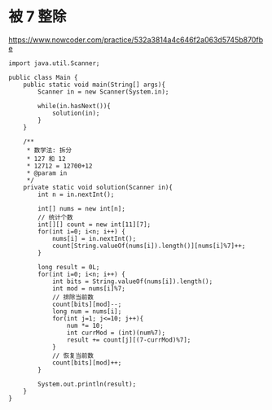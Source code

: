 # 被 7 整除
https://www.nowcoder.com/practice/532a3814a4c646f2a063d5745b870fbe

    import java.util.Scanner;
    
    public class Main {
        public static void main(String[] args){
            Scanner in = new Scanner(System.in);
    
            while(in.hasNext()){
                solution(in);
            }
        }
    
        /**
         * 数学法: 拆分
         * 127 和 12
         * 12712 = 12700+12
         * @param in
         */
        private static void solution(Scanner in){
            int n = in.nextInt();
    
            int[] nums = new int[n];
            // 统计个数
            int[][] count = new int[11][7];
            for(int i=0; i<n; i++) {
                nums[i] = in.nextInt();
                count[String.valueOf(nums[i]).length()][nums[i]%7]++;
            }
    
            long result = 0L;
            for(int i=0; i<n; i++) {
                int bits = String.valueOf(nums[i]).length();
                int mod = nums[i]%7;
                // 排除当前数
                count[bits][mod]--;
                long num = nums[i];
                for(int j=1; j<=10; j++){
                    num *= 10;
                    int currMod = (int)(num%7);
                    result += count[j][(7-currMod)%7];
                }
                // 恢复当前数
                count[bits][mod]++;
            }
    
            System.out.println(result);
        }
    }
    

